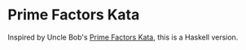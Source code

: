 # Prime Factors Kata
Inspired by Uncle Bob's [Prime Factors Kata](http://butunclebob.com/ArticleS.UncleBob.ThePrimeFactorsKata), this is a Haskell version.